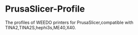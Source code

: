 # PrusaSlicer-Profile
The profiles of WEEDO printers for PrusaSlicer,compatible with TINA2,TINA2S,hephi3s,ME40,X40.

